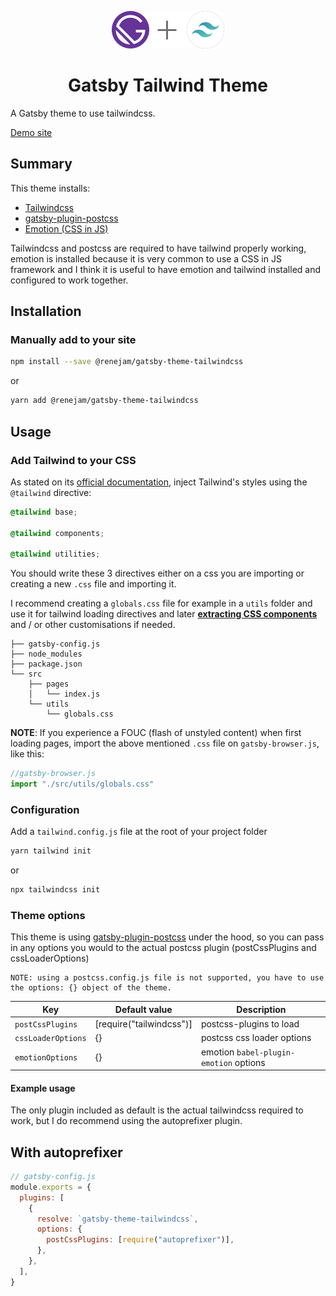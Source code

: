 <p align="center">
  <a href="https://www.gatsbyjs.org">
    <img alt="Gatsby" src="./gatsby-theme-tailwindcss_logo.svg" width="180" />
  </a>
</p>
<h1 align="center">
  Gatsby Tailwind Theme
</h1>

A Gatsby theme to use tailwindcss.

[Demo site](https://gatsby-theme-tailwindcss.netlify.com/)

## Summary

This theme installs:

- [Tailwindcss](https://tailwindcss.com)
- [gatsby-plugin-postcss](https://www.gatsbyjs.org/packages/gatsby-plugin-postcss/)
- [Emotion (CSS in JS)](https://emotion.sh)

Tailwindcss and postcss are required to have tailwind properly working, emotion is installed because it is very common to use a CSS in JS framework and I think it is useful to have emotion and tailwind installed and configured to work together.

## Installation

### Manually add to your site

```sh
npm install --save @renejam/gatsby-theme-tailwindcss
```

or

```sh
yarn add @renejam/gatsby-theme-tailwindcss
```

## Usage

### Add Tailwind to your CSS

As stated on its [official documentation](https://tailwindcss.com/docs/installation#2-add-tailwind-to-your-css), inject Tailwind's styles using the `@tailwind` directive:

```css
@tailwind base;

@tailwind components;

@tailwind utilities;
```

You should write these 3 directives either on a css you are importing or creating a new `.css` file and importing it.

I recommend creating a `globals.css` file for example in a `utils` folder and use it for tailwind loading directives and later [**extracting CSS components**](https://tailwindcss.com/docs/extracting-components#extracting-css-components-with-apply) and / or other customisations if needed.

```
├── gatsby-config.js
├── node_modules
├── package.json
└── src
    ├── pages
    │   └── index.js
    └── utils
        └── globals.css
```

**NOTE**: If you experience a FOUC (flash of unstyled content) when first loading pages, import the above mentioned `.css` file on `gatsby-browser.js`, like this:

```js
//gatsby-browser.js
import "./src/utils/globals.css"
```

### Configuration

Add a `tailwind.config.js` file at the root of your project folder

```sh
yarn tailwind init
```

or

```sh
npx tailwindcss init
```

### Theme options

This theme is using [gatsby-plugin-postcss](https://www.gatsbyjs.org/packages/gatsby-plugin-postcss/) under the hood, so you can pass in any options you would to the actual postcss plugin (postCssPlugins and cssLoaderOptions)

    NOTE: using a postcss.config.js file is not supported, you have to use the options: {} object of the theme.

| Key                | Default value            | Description                            |
| ------------------ | ------------------------ | -------------------------------------- |
| `postCssPlugins`   | [require("tailwindcss")] | postcss-plugins to load                |
| `cssLoaderOptions` | {}                       | postcss css loader options             |
| `emotionOptions`   | {}                       | emotion `babel-plugin-emotion` options |

#### Example usage

The only plugin included as default is the actual tailwindcss required to work, but I do recommend using the autoprefixer plugin.

## With autoprefixer

```js
// gatsby-config.js
module.exports = {
  plugins: [
    {
      resolve: `gatsby-theme-tailwindcss`,
      options: {
        postCssPlugins: [require("autoprefixer")],
      },
    },
  ],
}
```
